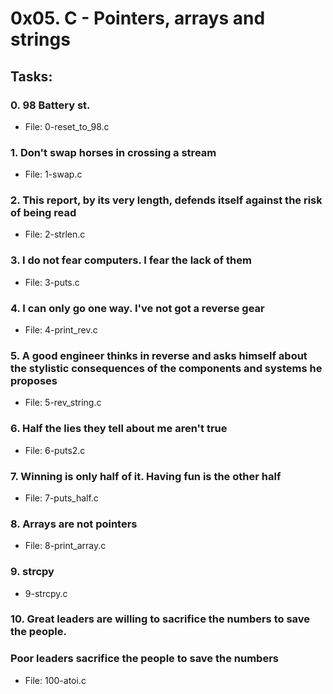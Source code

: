 # 0x05. C - Pointers, arrays and strings

## Tasks:

### 0. 98 Battery st.
 - File: 0-reset_to_98.c
### 1. Don't swap horses in crossing a stream
 - File: 1-swap.c
### 2. This report, by its very length, defends itself against the risk of being read
 - File: 2-strlen.c
### 3. I do not fear computers. I fear the lack of them
 - File: 3-puts.c
### 4. I can only go one way. I've not got a reverse gear
 - File: 4-print_rev.c
### 5. A good engineer thinks in reverse and asks himself about the stylistic consequences of the components and systems he proposes
 - File: 5-rev_string.c
### 6. Half the lies they tell about me aren't true
 - File: 6-puts2.c
### 7. Winning is only half of it. Having fun is the other half
 - File: 7-puts_half.c
### 8. Arrays are not pointers
 - File: 8-print_array.c
### 9. strcpy
 - 9-strcpy.c
### 10. Great leaders are willing to sacrifice the numbers to save the people.
### Poor leaders sacrifice the people to save the numbers
 - File: 100-atoi.c
